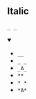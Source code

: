 ## Italic
`_ _`
<details open>
    <summary></summary>

- `__`
- `_ _`
- `_A_`
- `**`
- `* *`
- `*A*`
</details>
